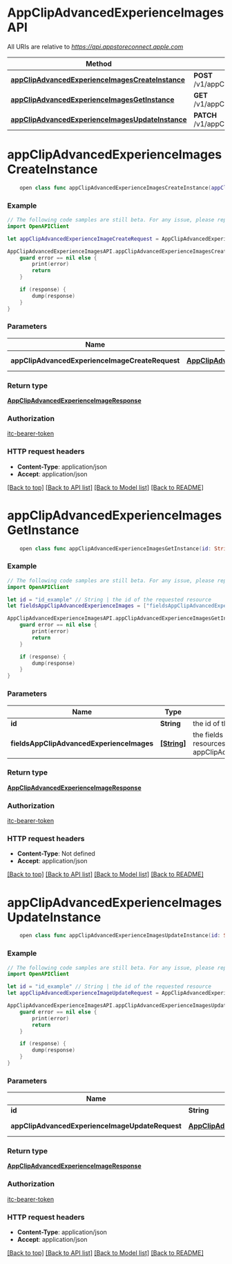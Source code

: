 # AppClipAdvancedExperienceImagesAPI

All URIs are relative to *https://api.appstoreconnect.apple.com*

Method | HTTP request | Description
------------- | ------------- | -------------
[**appClipAdvancedExperienceImagesCreateInstance**](AppClipAdvancedExperienceImagesAPI.md#appclipadvancedexperienceimagescreateinstance) | **POST** /v1/appClipAdvancedExperienceImages | 
[**appClipAdvancedExperienceImagesGetInstance**](AppClipAdvancedExperienceImagesAPI.md#appclipadvancedexperienceimagesgetinstance) | **GET** /v1/appClipAdvancedExperienceImages/{id} | 
[**appClipAdvancedExperienceImagesUpdateInstance**](AppClipAdvancedExperienceImagesAPI.md#appclipadvancedexperienceimagesupdateinstance) | **PATCH** /v1/appClipAdvancedExperienceImages/{id} | 


# **appClipAdvancedExperienceImagesCreateInstance**
```swift
    open class func appClipAdvancedExperienceImagesCreateInstance(appClipAdvancedExperienceImageCreateRequest: AppClipAdvancedExperienceImageCreateRequest, completion: @escaping (_ data: AppClipAdvancedExperienceImageResponse?, _ error: Error?) -> Void)
```



### Example
```swift
// The following code samples are still beta. For any issue, please report via http://github.com/OpenAPITools/openapi-generator/issues/new
import OpenAPIClient

let appClipAdvancedExperienceImageCreateRequest = AppClipAdvancedExperienceImageCreateRequest(data: AppClipAdvancedExperienceImageCreateRequest_data(type: "type_example", attributes: AppClipAdvancedExperienceImageCreateRequest_data_attributes(fileSize: 123, fileName: "fileName_example"))) // AppClipAdvancedExperienceImageCreateRequest | AppClipAdvancedExperienceImage representation

AppClipAdvancedExperienceImagesAPI.appClipAdvancedExperienceImagesCreateInstance(appClipAdvancedExperienceImageCreateRequest: appClipAdvancedExperienceImageCreateRequest) { (response, error) in
    guard error == nil else {
        print(error)
        return
    }

    if (response) {
        dump(response)
    }
}
```

### Parameters

Name | Type | Description  | Notes
------------- | ------------- | ------------- | -------------
 **appClipAdvancedExperienceImageCreateRequest** | [**AppClipAdvancedExperienceImageCreateRequest**](AppClipAdvancedExperienceImageCreateRequest.md) | AppClipAdvancedExperienceImage representation | 

### Return type

[**AppClipAdvancedExperienceImageResponse**](AppClipAdvancedExperienceImageResponse.md)

### Authorization

[itc-bearer-token](../README.md#itc-bearer-token)

### HTTP request headers

 - **Content-Type**: application/json
 - **Accept**: application/json

[[Back to top]](#) [[Back to API list]](../README.md#documentation-for-api-endpoints) [[Back to Model list]](../README.md#documentation-for-models) [[Back to README]](../README.md)

# **appClipAdvancedExperienceImagesGetInstance**
```swift
    open class func appClipAdvancedExperienceImagesGetInstance(id: String, fieldsAppClipAdvancedExperienceImages: [FieldsAppClipAdvancedExperienceImages_appClipAdvancedExperienceImagesGetInstance]? = nil, completion: @escaping (_ data: AppClipAdvancedExperienceImageResponse?, _ error: Error?) -> Void)
```



### Example
```swift
// The following code samples are still beta. For any issue, please report via http://github.com/OpenAPITools/openapi-generator/issues/new
import OpenAPIClient

let id = "id_example" // String | the id of the requested resource
let fieldsAppClipAdvancedExperienceImages = ["fieldsAppClipAdvancedExperienceImages_example"] // [String] | the fields to include for returned resources of type appClipAdvancedExperienceImages (optional)

AppClipAdvancedExperienceImagesAPI.appClipAdvancedExperienceImagesGetInstance(id: id, fieldsAppClipAdvancedExperienceImages: fieldsAppClipAdvancedExperienceImages) { (response, error) in
    guard error == nil else {
        print(error)
        return
    }

    if (response) {
        dump(response)
    }
}
```

### Parameters

Name | Type | Description  | Notes
------------- | ------------- | ------------- | -------------
 **id** | **String** | the id of the requested resource | 
 **fieldsAppClipAdvancedExperienceImages** | [**[String]**](String.md) | the fields to include for returned resources of type appClipAdvancedExperienceImages | [optional] 

### Return type

[**AppClipAdvancedExperienceImageResponse**](AppClipAdvancedExperienceImageResponse.md)

### Authorization

[itc-bearer-token](../README.md#itc-bearer-token)

### HTTP request headers

 - **Content-Type**: Not defined
 - **Accept**: application/json

[[Back to top]](#) [[Back to API list]](../README.md#documentation-for-api-endpoints) [[Back to Model list]](../README.md#documentation-for-models) [[Back to README]](../README.md)

# **appClipAdvancedExperienceImagesUpdateInstance**
```swift
    open class func appClipAdvancedExperienceImagesUpdateInstance(id: String, appClipAdvancedExperienceImageUpdateRequest: AppClipAdvancedExperienceImageUpdateRequest, completion: @escaping (_ data: AppClipAdvancedExperienceImageResponse?, _ error: Error?) -> Void)
```



### Example
```swift
// The following code samples are still beta. For any issue, please report via http://github.com/OpenAPITools/openapi-generator/issues/new
import OpenAPIClient

let id = "id_example" // String | the id of the requested resource
let appClipAdvancedExperienceImageUpdateRequest = AppClipAdvancedExperienceImageUpdateRequest(data: AppClipAdvancedExperienceImageUpdateRequest_data(type: "type_example", id: "id_example", attributes: AppClipAdvancedExperienceImageUpdateRequest_data_attributes(sourceFileChecksum: "sourceFileChecksum_example", uploaded: false))) // AppClipAdvancedExperienceImageUpdateRequest | AppClipAdvancedExperienceImage representation

AppClipAdvancedExperienceImagesAPI.appClipAdvancedExperienceImagesUpdateInstance(id: id, appClipAdvancedExperienceImageUpdateRequest: appClipAdvancedExperienceImageUpdateRequest) { (response, error) in
    guard error == nil else {
        print(error)
        return
    }

    if (response) {
        dump(response)
    }
}
```

### Parameters

Name | Type | Description  | Notes
------------- | ------------- | ------------- | -------------
 **id** | **String** | the id of the requested resource | 
 **appClipAdvancedExperienceImageUpdateRequest** | [**AppClipAdvancedExperienceImageUpdateRequest**](AppClipAdvancedExperienceImageUpdateRequest.md) | AppClipAdvancedExperienceImage representation | 

### Return type

[**AppClipAdvancedExperienceImageResponse**](AppClipAdvancedExperienceImageResponse.md)

### Authorization

[itc-bearer-token](../README.md#itc-bearer-token)

### HTTP request headers

 - **Content-Type**: application/json
 - **Accept**: application/json

[[Back to top]](#) [[Back to API list]](../README.md#documentation-for-api-endpoints) [[Back to Model list]](../README.md#documentation-for-models) [[Back to README]](../README.md)

